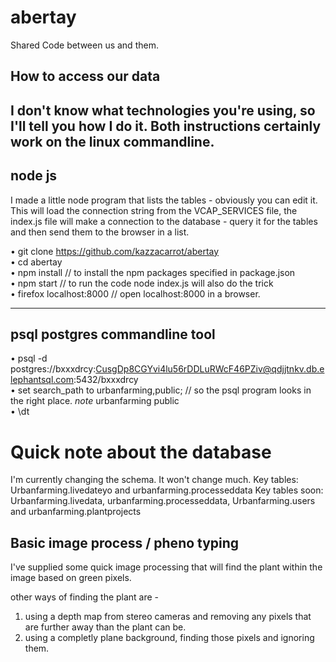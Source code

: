 # abertay
Shared Code between us and them.


## How to access our data
I don't know what technologies you're using, so I'll tell you how I do it. Both instructions certainly work on the linux commandline.
---
node js
---
I made a little node program that lists the tables - obviously you can edit it. This will load the connection string from the VCAP_SERVICES file, the index.js file will make a connection to the database - query it for the tables and then send them to the browser in a list.

• git clone https://github.com/kazzacarrot/abertay  
• cd abertay  
• npm install                      // to install the npm packages specified in package.json  
• npm start                        // to run the code  node index.js will also do the trick  
• firefox localhost:8000     // open localhost:8000 in a browser.  


---
psql postgres commandline tool
---
• psql -d postgres://bxxxdrcy:CusgDp8CGYvi4lu56rDDLuRWcF46PZiv@qdjjtnkv.db.elephantsql.com:5432/bxxxdrcy  
• set search_path to urbanfarming,public;   // so the psql program looks in the right place. *note* urbanfarming <comma> public  
• \dt      

# Quick note about the database
I'm currently changing the schema. It won't change much. 
Key tables: Urbanfarming.livedateyo and urbanfarming.processeddata
Key tables soon: Urbanfarming.livedata, urbanfarming.processeddata, Urbanfarming.users and urbanfarming.plantprojects


## Basic image process / pheno typing
I've supplied some quick image processing that will find the plant within the image based on green pixels.  

  other ways of finding the plant are -   
  1. using a depth map from stereo cameras and removing any pixels that are further away than the plant can be.  
  2. using a completly plane background, finding those pixels and ignoring them.
